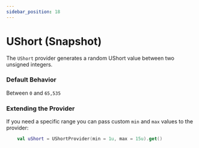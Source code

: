 ```yaml
---
sidebar_position: 18
---
```


# UShort (Snapshot)

The `UShort` provider generates a random UShort value between two unsigned integers.

### Default Behavior

Between `0` and `65,535`

### Extending the Provider

If you need a specific range you can pass custom `min` and `max` values to the provider:

```kotlin
    val uShort = UShortProvider(min = 1u, max = 15u).get()
```
